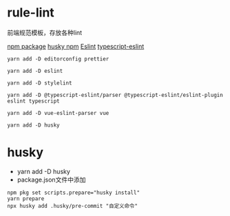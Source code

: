 # rule-lint
前端规范模板，存放各种lint

[npm package](https://www.npmjs.com/)
[husky npm](https://www.npmjs.com/package/husky)
[Eslint](https://eslint.org/)
[typescript-eslint](https://typescript-eslint.io/getting-started)

```shell
yarn add -D editorconfig prettier
```

```shell
yarn add -D eslint

yarn add -D stylelint

yarn add -D @typescript-eslint/parser @typescript-eslint/eslint-plugin eslint typescript

yarn add -D vue-eslint-parser vue

yarn add -D husky

```


# husky
- yarn add -D husky
- package.json文件中添加
```shell
npm pkg set scripts.prepare="husky install"
yarn prepare
npx husky add .husky/pre-commit "自定义命令"
```